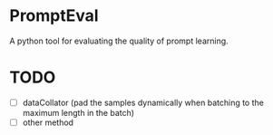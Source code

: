 # PromptEval
A python tool for evaluating the quality of prompt learning.

# TODO
- [ ] dataCollator (pad the samples dynamically when batching to the maximum length in the batch)
- [ ] other method
